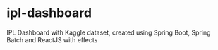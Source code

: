# ipl-dashboard
IPL Dashboard with Kaggle dataset, created using Spring Boot, Spring Batch and ReactJS with effects
